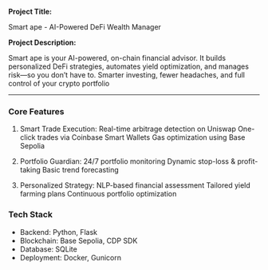 **Project Title:**

Smart ape - AI-Powered DeFi Wealth Manager

**Project Description:**

Smart ape is your AI-powered, on-chain financial advisor. It builds personalized DeFi strategies, automates yield optimization, and manages risk—so you don’t have to. Smarter investing, fewer headaches, and full control of your crypto portfolio

---

### Core Features

1. Smart Trade Execution:
   Real-time arbitrage detection on Uniswap
   One-click trades via Coinbase Smart Wallets
   Gas optimization using Base Sepolia

2. Portfolio Guardian:
   24/7 portfolio monitoring
   Dynamic stop-loss & profit-taking
   Basic trend forecasting

3. Personalized Strategy:
   NLP-based financial assessment
   Tailored yield farming plans
   Continuous portfolio optimization

### Tech Stack

- Backend: Python, Flask
- Blockchain: Base Sepolia, CDP SDK
- Database: SQLite
- Deployment: Docker, Gunicorn
